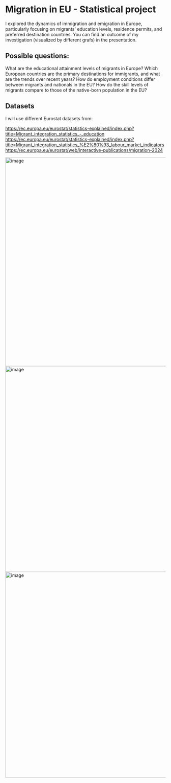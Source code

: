 # Migration in EU - Statistical project

I explored the dynamics of immigration and emigration in Europe, particularly focusing on migrants' education levels, residence permits, and preferred destination countries. You can find an outcome of my investigation (visualized by different grafs) in the presentation. 

## Possible questions:

What are the educational attainment levels of migrants in Europe?
Which European countries are the primary destinations for immigrants, and what are the trends over recent years?
How do employment conditions differ between migrants and nationals in the EU?
How do the skill levels of migrants compare to those of the native-born population in the EU?

## Datasets
I will use different Eurostat datasets from:

https://ec.europa.eu/eurostat/statistics-explained/index.php?title=Migrant_integration_statistics_-_education
https://ec.europa.eu/eurostat/statistics-explained/index.php?title=Migrant_integration_statistics_%E2%80%93_labour_market_indicators
https://ec.europa.eu/eurostat/web/interactive-publications/migration-2024

<img width="1150" height="653" alt="image" src="https://github.com/user-attachments/assets/11efbe5d-d54a-4734-9568-05bbca5f82e7" />

<img width="793" height="644" alt="image" src="https://github.com/user-attachments/assets/3bb2db36-55d3-43e1-a1a3-8c448e95e80a" />

<img width="899" height="644" alt="image" src="https://github.com/user-attachments/assets/a38ce2f5-6998-4761-aa93-f016df16fc16" />



